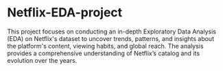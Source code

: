 # Netflix-EDA-project
This project focuses on conducting an in-depth Exploratory Data Analysis (EDA) on Netflix's dataset to uncover trends, patterns, and insights about the platform's content, viewing habits, and global reach. The analysis provides a comprehensive understanding of Netflix’s catalog and its evolution over the years.
